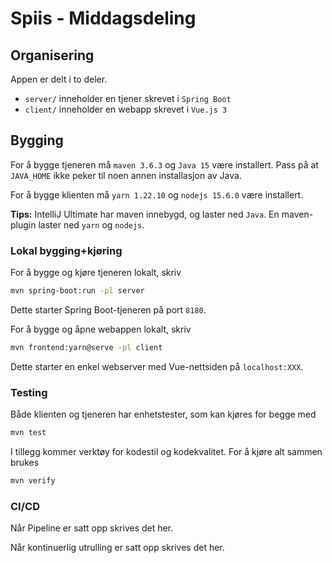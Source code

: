 # Spiis - Middagsdeling

## Organisering

Appen er delt i to deler.
 - `server/` inneholder en tjener skrevet i `Spring Boot`
 - `client/` inneholder en webapp skrevet i `Vue.js 3` 

## Bygging

For å bygge tjeneren må `maven 3.6.3`  og `Java 15` være installert. Pass på at `JAVA_HOME` ikke peker til noen annen installasjon av Java.

For å bygge klienten må `yarn 1.22.10` og `nodejs 15.6.0` være installert.

**Tips:** IntelliJ Ultimate har maven innebygd, og laster ned `Java`.
En maven-plugin laster ned `yarn` og `nodejs`.

### Lokal bygging+kjøring

For å bygge og kjøre tjeneren lokalt, skriv
``` sh
mvn spring-boot:run -pl server
```
Dette starter Spring Boot-tjeneren på port `8180`.

For å bygge og åpne webappen lokalt, skriv
``` sh
mvn frontend:yarn@serve -pl client
```
Dette starter en enkel webserver med Vue-nettsiden på `localhost:XXX`.

### Testing

Både klienten og tjeneren har enhetstester, som kan kjøres for begge med
``` sh
mvn test
```

I tillegg kommer verktøy for kodestil og kodekvalitet. For å kjøre alt sammen brukes
``` sh
mvn verify
```

### CI/CD

Når Pipeline er satt opp skrives det her.

Når kontinuerlig utrulling er satt opp skrives det her.